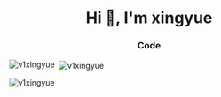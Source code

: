 <h1 align="center">Hi 👋, I'm xingyue </h1>
<h3 align="center">Code</h3>

<p align="left">
</p>

<p><img align="left" src="https://github-readme-stats.vercel.app/api/top-langs?username=v1xingyue&show_icons=true&locale=en&layout=compact" alt="v1xingyue" /></p>
<p>&nbsp;<img align="center" src="https://github-readme-stats.vercel.app/api?username=v1xingyue&show_icons=true&locale=en" alt="v1xingyue" /></p>

<p><img align="center" src="https://github-readme-streak-stats.herokuapp.com/?user=v1xingyue&" alt="v1xingyue" /></p>



<!-- WALLET-LINKING-BEGIN
{
  "lastUpdated": "2025-05-31T00:42:37.058Z",
  "wallets": [
    {
      "chain": "ethereum",
      "address": "0x427fb105d12A7879F784079B2612F881318839a8"
    },
    {
      "chain": "solana",
      "address": "Dy6mBH4YeqJCRZohd39iSFaf4jyLaxPeBakbZwt1jToL"
    }
  ]
}
WALLET-LINKING-END -->
